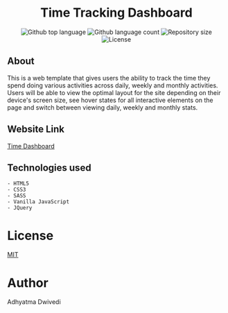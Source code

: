 <h1 align="center">Time Tracking Dashboard</h1>

<p align="center">
  <img alt="Github top language" src="https://img.shields.io/github/languages/top/r00kieAd/time-tracking-dashboard?color=56BEB8">

  <img alt="Github language count" src="https://img.shields.io/github/languages/count/r00kieAd/time-tracking-dashboard?color=56BEB8">

  <img alt="Repository size" src="https://img.shields.io/github/repo-size/r00kieAd/time-tracking-dashboard?color=56BEB8">

  <img alt="License" src="https://img.shields.io/github/license/r00kieAd/time-tracking-dashboard?color=56BEB8">
</p>

## About

This is a web template that gives users the ability to track the time they spend doing various activities across daily, weekly and monthly activities. Users will be able to view the optimal layout for the site depending on their device's screen size, see hover states for all interactive elements on the page and switch between viewing daily, weekly and monthly stats.

## Website Link

[Time Dashboard](https://r00kiead.github.io/time-tracking-dashboard/)

## Technologies used
    - HTML5
    - CSS3
    - SASS
    - Vanilla JavaScript
    - JQuery

# License

[MIT](LICENSE)

# Author

Adhyatma Dwivedi